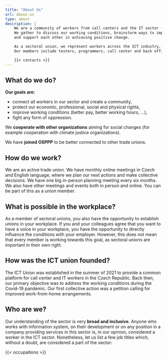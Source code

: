 ```yaml
---
title: "About Us"
url: about-us
type: about
description: |
    We are a community of workers from call centers and the IT sector (ICT sector) in the Czech Republic.
    We gather to discuss our working conditions, brainstorm ways to improve them,
    and support each other in achieving positive change.

    As a sectoral union, we represent workers across the ICT industry, connecting individuals and entire workplaces.
    Our members include testers, programmers, call center and back office workers, and many more.

    {{< contacts >}}
---
```


## What do we do?

**Our goals are:**

- connect all workers in our sector and create a community,
- protect our economic, professional, social and physical rights,
- improve working conditions (better pay, better working hours, ...),
- fight any form of oppression.

We **cooperate with other organizations** aiming for social changes (for example cooperation with climate justice organizations).

We have **joined OSPPP** to be better connected to other trade unions.

## How do we work?

We are an active trade union. We have monthly online meetings in Czech and English language, where we plan our next actions and make collective decisions. We have one big in-person planning meeting every six months. We also have other meetings and events both in person and online. You can be part of this as a union member.

## What is possible in the workplace?

As a member of sectoral unions, you also have the opportunity to establish unions in your workplace. If you and your colleagues agree that you want to have a voice in your workplace, you have the opportunity to directly influence the conditions with your employer. However, this does not mean that every member is working towards this goal, as sectoral unions are important in their own right.

## How was the ICT union founded?

The ICT Union was established in the summer of 2021 to provide a common platform for call center and IT workers in the Czech Republic. Back then, our primary objective was to address the working conditions during the Covid-19 pandemic. Our first collective action was a petition calling for improved work-from-home arrangements.

## Who are we?

Our understanding of the sector is very **broad and inclusive**. Anyone who works with information system,
on their development or on any position in a company providing services in this sector is, in our opinion,
considered a worker in the ICT sector. Nonetheless, let us list a few job titles which, without a doubt,
are considered a part of the sector:

{{< occupations >}}
